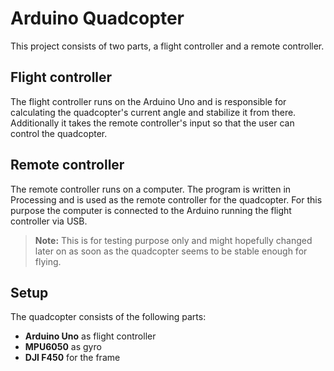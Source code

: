 # Arduino Quadcopter

This project consists of two parts, a flight controller and a remote controller.

## Flight controller

The flight controller runs on the Arduino Uno and is responsible for calculating the quadcopter's current angle and stabilize it from there.
Additionally it takes the remote controller's input so that the user can control the quadcopter.

## Remote controller

The remote controller runs on a computer. The program is written in Processing and is used as the remote controller for the quadcopter. For this purpose the computer is connected to the Arduino running the flight controller via USB.

> **Note:** This is for testing purpose only and might hopefully changed later on as soon as the quadcopter seems to be stable enough for flying.

## Setup

The quadcopter consists of the following parts:

- **Arduino Uno** as flight controller
- **MPU6050** as gyro
- **DJI F450** for the frame